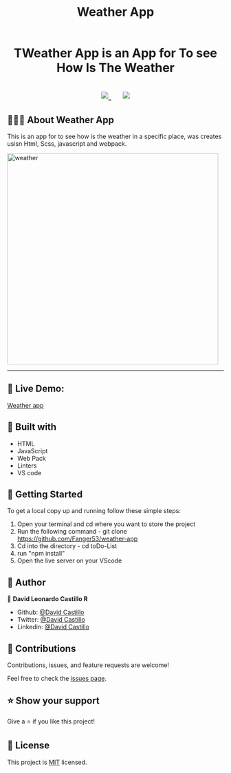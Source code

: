<h1 align="center">Weather App

<p align="center">
  
  <br>
   TWeather App is an App for To  see How Is The Weather
</p>

<p align="center">
  <a href="https://github.com/Fanger53/weather-app/issues">
    <img src="https://img.shields.io/badge/REPORT%20A%20BUG-purple?style=for-the-badge">
  </a>
   ‎ ‎ ‎ ‎
  <a href="https://github.com/Fanger53/weather-app">
    <img src="https://img.shields.io/badge/Request%20a%20feature-purple?style=for-the-badge">
  </a>
</p>



## 👩🏼‍💻 About Weather App

This is an app for to see how is the weather in a specific place, was creates usisn Html, Scss, javascript and webpack.


<img width="491" alt="weather" src="https://user-images.githubusercontent.com/31552010/118562625-a934f500-b732-11eb-8f87-3c610dba3604.png">



<hr>


## 🔴 Live Demo:


[Weather app](https://raw.githack.com/Fanger53/weather-app/features/dist/index.html)

## 🔧 Built with

- HTML
- JavaScript
- Web Pack 
- Linters
- VS code




## 🤖 Getting Started

To get a local copy up and running follow these simple steps:

1. Open your terminal and cd where you want to store the project
2. Run the following command - git clone https://github.com/Fanger53/weather-app
3. Cd into the directory - cd toDo-List
4. run "npm install"
5. Open the live server on your VScode


## 👥 Author

👤 **David Leonardo Castillo R**

- Github: [@David Castillo](https://github.com/Fanger53)
- Twitter: [@David Castillo](https://twitter.com/DavidLe97005129)
- Linkedin: [@David Castillo](https://www.linkedin.com/in/david-castillo-61ba10b8/)



## 🤝 Contributions

Contributions, issues, and feature requests are welcome!

Feel free to check the [issues page](https://github.com/Fanger53/weather-app/issues).


## ⭐ Show your support

Give a ⭐️ if you like this project!


## 📝 License

This project is [MIT](https://opensource.org/licenses/MIT) licensed.
